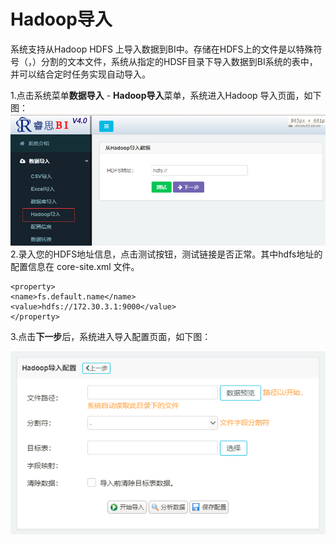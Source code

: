# Hadoop导入

系统支持从Hadoop HDFS 上导入数据到BI中。存储在HDFS上的文件是以特殊符号（，）分割的文本文件，系统从指定的HDSF目录下导入数据到BI系统的表中，并可以结合定时任务实现自动导入。

1.点击系统菜单**数据导入** - **Hadoop导入**菜单，系统进入Hadoop 导入页面，如下图：![](/assets/import000.png)2.录入您的HDFS地址信息，点击测试按钮，测试链接是否正常。其中hdfs地址的配置信息在 core-site.xml 文件。

```
<property>
<name>fs.default.name</name>
<value>hdfs://172.30.3.1:9000</value>
</property>
```

3.点击**下一步**后，系统进入导入配置页面，如下图：

![](/assets/import001.png)

